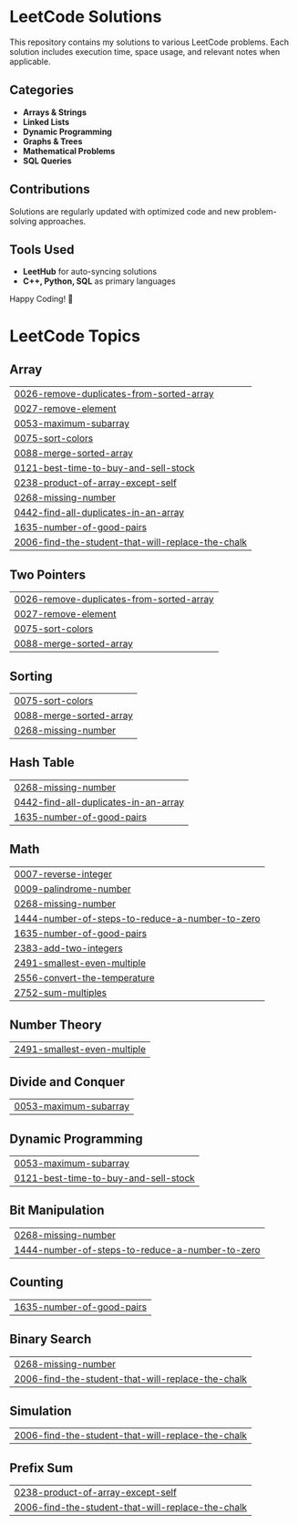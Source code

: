 # LeetCode Solutions

This repository contains my solutions to various LeetCode problems. Each solution includes execution time, space usage, and relevant notes when applicable.

## Categories
- **Arrays & Strings**
- **Linked Lists**
- **Dynamic Programming**
- **Graphs & Trees**
- **Mathematical Problems**
- **SQL Queries**

## Contributions
Solutions are regularly updated with optimized code and new problem-solving approaches.

## Tools Used
- **LeetHub** for auto-syncing solutions
- **C++, Python, SQL** as primary languages

Happy Coding! 🚀

<!---LeetCode Topics Start-->
# LeetCode Topics
## Array
|  |
| ------- |
| [0026-remove-duplicates-from-sorted-array](https://github.com/Mansiiiiiiiiiiiiiiiii/LeetCode/tree/master/0026-remove-duplicates-from-sorted-array) |
| [0027-remove-element](https://github.com/Mansiiiiiiiiiiiiiiiii/LeetCode/tree/master/0027-remove-element) |
| [0053-maximum-subarray](https://github.com/Mansiiiiiiiiiiiiiiiii/LeetCode/tree/master/0053-maximum-subarray) |
| [0075-sort-colors](https://github.com/Mansiiiiiiiiiiiiiiiii/LeetCode/tree/master/0075-sort-colors) |
| [0088-merge-sorted-array](https://github.com/Mansiiiiiiiiiiiiiiiii/LeetCode/tree/master/0088-merge-sorted-array) |
| [0121-best-time-to-buy-and-sell-stock](https://github.com/Mansiiiiiiiiiiiiiiiii/LeetCode/tree/master/0121-best-time-to-buy-and-sell-stock) |
| [0238-product-of-array-except-self](https://github.com/Mansiiiiiiiiiiiiiiiii/LeetCode/tree/master/0238-product-of-array-except-self) |
| [0268-missing-number](https://github.com/Mansiiiiiiiiiiiiiiiii/LeetCode/tree/master/0268-missing-number) |
| [0442-find-all-duplicates-in-an-array](https://github.com/Mansiiiiiiiiiiiiiiiii/LeetCode/tree/master/0442-find-all-duplicates-in-an-array) |
| [1635-number-of-good-pairs](https://github.com/Mansiiiiiiiiiiiiiiiii/LeetCode/tree/master/1635-number-of-good-pairs) |
| [2006-find-the-student-that-will-replace-the-chalk](https://github.com/Mansiiiiiiiiiiiiiiiii/LeetCode/tree/master/2006-find-the-student-that-will-replace-the-chalk) |
## Two Pointers
|  |
| ------- |
| [0026-remove-duplicates-from-sorted-array](https://github.com/Mansiiiiiiiiiiiiiiiii/LeetCode/tree/master/0026-remove-duplicates-from-sorted-array) |
| [0027-remove-element](https://github.com/Mansiiiiiiiiiiiiiiiii/LeetCode/tree/master/0027-remove-element) |
| [0075-sort-colors](https://github.com/Mansiiiiiiiiiiiiiiiii/LeetCode/tree/master/0075-sort-colors) |
| [0088-merge-sorted-array](https://github.com/Mansiiiiiiiiiiiiiiiii/LeetCode/tree/master/0088-merge-sorted-array) |
## Sorting
|  |
| ------- |
| [0075-sort-colors](https://github.com/Mansiiiiiiiiiiiiiiiii/LeetCode/tree/master/0075-sort-colors) |
| [0088-merge-sorted-array](https://github.com/Mansiiiiiiiiiiiiiiiii/LeetCode/tree/master/0088-merge-sorted-array) |
| [0268-missing-number](https://github.com/Mansiiiiiiiiiiiiiiiii/LeetCode/tree/master/0268-missing-number) |
## Hash Table
|  |
| ------- |
| [0268-missing-number](https://github.com/Mansiiiiiiiiiiiiiiiii/LeetCode/tree/master/0268-missing-number) |
| [0442-find-all-duplicates-in-an-array](https://github.com/Mansiiiiiiiiiiiiiiiii/LeetCode/tree/master/0442-find-all-duplicates-in-an-array) |
| [1635-number-of-good-pairs](https://github.com/Mansiiiiiiiiiiiiiiiii/LeetCode/tree/master/1635-number-of-good-pairs) |
## Math
|  |
| ------- |
| [0007-reverse-integer](https://github.com/Mansiiiiiiiiiiiiiiiii/LeetCode/tree/master/0007-reverse-integer) |
| [0009-palindrome-number](https://github.com/Mansiiiiiiiiiiiiiiiii/LeetCode/tree/master/0009-palindrome-number) |
| [0268-missing-number](https://github.com/Mansiiiiiiiiiiiiiiiii/LeetCode/tree/master/0268-missing-number) |
| [1444-number-of-steps-to-reduce-a-number-to-zero](https://github.com/Mansiiiiiiiiiiiiiiiii/LeetCode/tree/master/1444-number-of-steps-to-reduce-a-number-to-zero) |
| [1635-number-of-good-pairs](https://github.com/Mansiiiiiiiiiiiiiiiii/LeetCode/tree/master/1635-number-of-good-pairs) |
| [2383-add-two-integers](https://github.com/Mansiiiiiiiiiiiiiiiii/LeetCode/tree/master/2383-add-two-integers) |
| [2491-smallest-even-multiple](https://github.com/Mansiiiiiiiiiiiiiiiii/LeetCode/tree/master/2491-smallest-even-multiple) |
| [2556-convert-the-temperature](https://github.com/Mansiiiiiiiiiiiiiiiii/LeetCode/tree/master/2556-convert-the-temperature) |
| [2752-sum-multiples](https://github.com/Mansiiiiiiiiiiiiiiiii/LeetCode/tree/master/2752-sum-multiples) |
## Number Theory
|  |
| ------- |
| [2491-smallest-even-multiple](https://github.com/Mansiiiiiiiiiiiiiiiii/LeetCode/tree/master/2491-smallest-even-multiple) |
## Divide and Conquer
|  |
| ------- |
| [0053-maximum-subarray](https://github.com/Mansiiiiiiiiiiiiiiiii/LeetCode/tree/master/0053-maximum-subarray) |
## Dynamic Programming
|  |
| ------- |
| [0053-maximum-subarray](https://github.com/Mansiiiiiiiiiiiiiiiii/LeetCode/tree/master/0053-maximum-subarray) |
| [0121-best-time-to-buy-and-sell-stock](https://github.com/Mansiiiiiiiiiiiiiiiii/LeetCode/tree/master/0121-best-time-to-buy-and-sell-stock) |
## Bit Manipulation
|  |
| ------- |
| [0268-missing-number](https://github.com/Mansiiiiiiiiiiiiiiiii/LeetCode/tree/master/0268-missing-number) |
| [1444-number-of-steps-to-reduce-a-number-to-zero](https://github.com/Mansiiiiiiiiiiiiiiiii/LeetCode/tree/master/1444-number-of-steps-to-reduce-a-number-to-zero) |
## Counting
|  |
| ------- |
| [1635-number-of-good-pairs](https://github.com/Mansiiiiiiiiiiiiiiiii/LeetCode/tree/master/1635-number-of-good-pairs) |
## Binary Search
|  |
| ------- |
| [0268-missing-number](https://github.com/Mansiiiiiiiiiiiiiiiii/LeetCode/tree/master/0268-missing-number) |
| [2006-find-the-student-that-will-replace-the-chalk](https://github.com/Mansiiiiiiiiiiiiiiiii/LeetCode/tree/master/2006-find-the-student-that-will-replace-the-chalk) |
## Simulation
|  |
| ------- |
| [2006-find-the-student-that-will-replace-the-chalk](https://github.com/Mansiiiiiiiiiiiiiiiii/LeetCode/tree/master/2006-find-the-student-that-will-replace-the-chalk) |
## Prefix Sum
|  |
| ------- |
| [0238-product-of-array-except-self](https://github.com/Mansiiiiiiiiiiiiiiiii/LeetCode/tree/master/0238-product-of-array-except-self) |
| [2006-find-the-student-that-will-replace-the-chalk](https://github.com/Mansiiiiiiiiiiiiiiiii/LeetCode/tree/master/2006-find-the-student-that-will-replace-the-chalk) |
<!---LeetCode Topics End-->